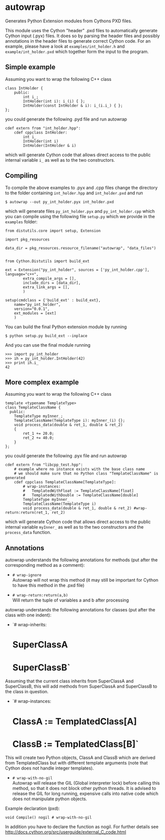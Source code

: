 autowrap
========

Generates Python Extension modules from Cythons PXD files.

This module uses the Cython "header" .pxd files to automatically generate
Cython input (.pyx) files. It does so by parsing the header files and possibly
annotations in the header files to generate correct Cython code. For an
example, please have a look at `examples/int_holder.h` and
`example/int_holder.pxd` which together form the input to the program.

Simple example
---------------------

Assuming you want to wrap the following C++ class


    class IntHolder {
        public:
            int i_;
            IntHolder(int i): i_(i) { };
            IntHolder(const IntHolder & i): i_(i.i_) { };
    };


you could generate the following .pyd file and run autowrap


    cdef extern from "int_holder.hpp":
        cdef cppclass IntHolder:
            int i_
            IntHolder(int i)
            IntHolder(IntHolder & i)


which will generate Cython code that allows direct access to the public
internal variable `i_` as well as to the two constructors.

Compiling 
-------------

To compile the above examples to .pyx and .cpp files change the directory
to the folder containing `int_holder.hpp` and `int_holder.pxd` and run

    $ autowrap --out py_int_holder.pyx int_holder.pxd

which will generate files `py_int_holder.pyx` and `py_int_holder.cpp`
which you can compile using the following file `setup.py` which we
provide in the `examples` folder:


    from distutils.core import setup, Extension

    import pkg_resources

    data_dir = pkg_resources.resource_filename("autowrap", "data_files")


    from Cython.Distutils import build_ext

    ext = Extension("py_int_holder", sources = ['py_int_holder.cpp'], language="c++",
            extra_compile_args = [],
            include_dirs = [data_dir],
            extra_link_args = [],
            )

    setup(cmdclass = {'build_ext' : build_ext},
        name="py_int_holder",
        version="0.0.1",
        ext_modules = [ext]
        )

You can build the final Python extension module by running

    $ python setup.py build_ext --inplace

And you can use the final module running

    >>> import py_int_holder
    >>> ih = py_int_holder.IntHolder(42)
    >>> print ih.i_
    42


More complex example
---------------------

Assuming you want to wrap the following C++ class

    template <typename TemplateType>
    class TemplateClassName {
      public:
        TemplateType myInner_;
        TemplateClassName(TemplateType i): myInner_(i) {};
        void process_data(double & ret_1, double & ret_2)
        {
            ret_1 += 20.0;
            ret_2 += 40.0;
        }
    };

you could generate the following .pyx file and run autowrap

    cdef extern from "libcpp_test.hpp":
        # example where no instance exists with the base class name
        # we should make sure that no Python class "TemplateClassName" is generated
        cdef cppclass TemplateClassName[TemplateType]:
            # wrap-instances:
            #   TemplatedWithFloat := TemplateClassName[float]
            #   TemplatedWithDouble := TemplateClassName[double]
            TemplateType myInner_
            TemplateClassName(TemplateType i)
            void process_data(double & ret_1, double & ret_2) #wrap-return:return(ret_1, ret_2)

which will generate Cython code that allows direct access to the public
internal variable `myInner_` as well as to the two constructors and the `process_data` function.

Annotations
---------------------
autowrap understands the following annotations for methods (put after the
corresponding method as a comment):

- `# wrap-ignore`  
Autowrap will not wrap this method (it may still be important for Cython to
have this method in the .pxd file)

- `# wrap-return:return(a,b)`  
Will return the tuple of variables a and b after processing

autowrap understands the following annotations for classes (put after the
class with one indent):

- `# wrap-inherits:  
   #  SuperClassA  
   #  SuperClassB`

Assuming that the current class inherits from SuperClassA and SuperClassB,
this will add methods from SuperClassA and SuperClassB to the class in
question.

- `# wrap-instances:  
   #  ClassA := TemplatedClass[A]  
   #  ClassB := TemplatedClass[B]`

This will create two Python objects, ClassA and ClassB which are derived from
TemplatedClass but with different template arguments (note that Cython does
not handle integer templates).

- `# wrap-with-no-gil`  
Autowrap will release the GIL (Global interpreter lock) before calling this method,
so that it does not block other python threads. It is advised to release the GIL for
long running, expensive calls into native code which does not manipulate python objects. 

Example declaration (pxd):

    void Compile() nogil # wrap-with-no-gil
    
In addition you have to declare the function as nogil. For further details see 
http://docs.cython.org/src/userguide/external_C_code.html